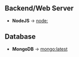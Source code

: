 ## **Backend/Web Server**
- **NodeJS** → [node:<version>](https://hub.docker.com/_/node)

## **Database**
- **MongoDB** → [mongo:latest](https://hub.docker.com/_/mongo)